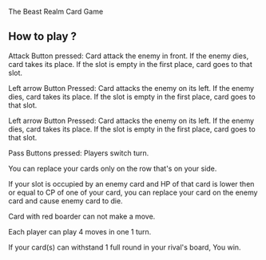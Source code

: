 The Beast Realm Card Game


How to play ?
----------------------------------------------
Attack Button pressed:
Card attack the enemy in front. 
If the enemy dies, card takes its place. 
If the slot is empty in the first place, card goes to that slot.

Left arrow Button Pressed:
Card attacks the enemy on its left. 
If the enemy dies, card takes its place. 
If the slot is empty in the first place, card goes to that slot.

Left arrow Button Pressed:
Card attacks the enemy on its left. 
If the enemy dies, card takes its place. 
If the slot is empty in the first place, card goes to that slot.

Pass Buttons pressed:
Players switch turn.

You can replace your cards only on the row that's on your side.

If your slot is occupied by an enemy card and 
HP of that card is lower then or equal to CP of one of your card,
you can replace your card on the enemy card and cause enemy card to die.

Card with red boarder can not make a move.

Each player can play 4 moves in one 1 turn.

If your card(s) can withstand 1 full round in your rival's board, You win.
